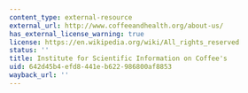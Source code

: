 ```yaml
---
content_type: external-resource
external_url: http://www.coffeeandhealth.org/about-us/
has_external_license_warning: true
license: https://en.wikipedia.org/wiki/All_rights_reserved
status: ''
title: Institute for Scientific Information on Coffee's
uid: 642d45b4-efd8-441e-b622-986800af8853
wayback_url: ''
---
```

